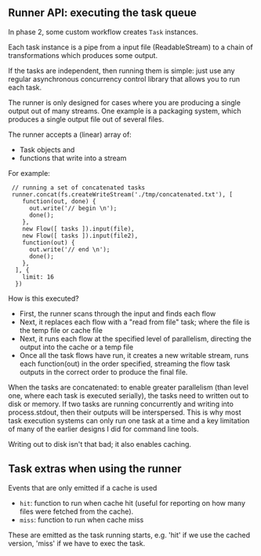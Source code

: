 ## Runner API: executing the task queue

In phase 2, some custom workflow creates `Task` instances.

Each task instance is a pipe from a input file (ReadableStream) to a chain of transformations which produces some output.

If the tasks are independent, then running them is simple: just use any regular asynchronous concurrency control library that allows you to run each task.

The runner is only designed for cases where you are producing a single output out of many streams. One example is a packaging system, which produces a single output file out of several files.

The runner accepts a (linear) array of:

- Task objects and
- functions that write into a stream

For example:

     // running a set of concatenated tasks
     runner.concat(fs.createWriteStream('./tmp/concatenated.txt'), [
        function(out, done) {
          out.write('// begin \n');
          done();
        },
        new Flow([ tasks ]).input(file),
        new Flow([ tasks ]).input(file2),
        function(out) {
          out.write('// end \n');
          done();
        },
      ], {
        limit: 16
      })

How is this executed?

- First, the runner scans through the input and finds each flow
- Next, it replaces each flow with a "read from file" task; where the file is the temp file or cache file
- Next, it runs each flow at the specified level of parallelism, directing the output into the cache or a temp file
- Once all the task flows have run, it creates a new writable stream, runs each function(out) in the order specified, streaming the flow task outputs in the correct order to produce the final file.

When the tasks are concatenated: to enable greater parallelism (than level one, where each task is executed serially), the tasks need to written out to disk or memory. If two tasks are running concurrently and writing into process.stdout, then their outputs will be interspersed. This is why most task execution systems can only run one task at a time and a key limitation of many of the earlier designs I did for command line tools.

Writing out to disk isn't that bad; it also enables caching.

## Task extras when using the runner

Events that are only emitted if a cache is used

- `hit`: function to run when cache hit (useful for reporting on how many files were fetched from the cache).
- `miss`: function to run when cache miss

These are emitted as the task running starts, e.g. 'hit' if we use the cached version, 'miss' if we have to exec the task.
